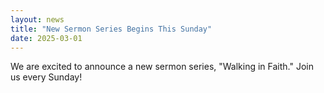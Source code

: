 ```yaml
---
layout: news
title: "New Sermon Series Begins This Sunday"
date: 2025-03-01
---
```

We are excited to announce a new sermon series, "Walking in Faith." Join us every Sunday!
